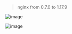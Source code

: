 > nginx from 0.7.0 to 1.17.9

![image](https://user-images.githubusercontent.com/92664048/143671572-4ce43305-6604-496f-b78a-eef4b076c90e.png)

![image](https://user-images.githubusercontent.com/92664048/143671579-51f0a3d3-a173-484b-8003-fd605d7d8c8a.png)
